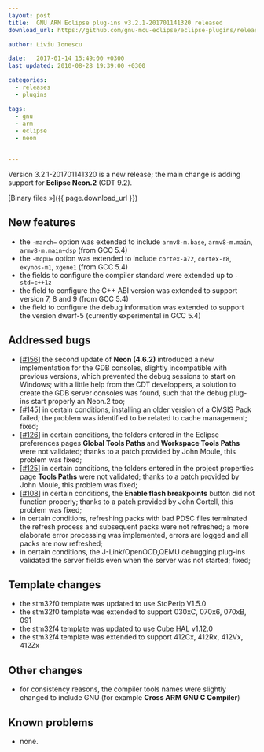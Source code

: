 ```yaml
---
layout: post
title:  GNU ARM Eclipse plug-ins v3.2.1-201701141320 released
download_url: https://github.com/gnu-mcu-eclipse/eclipse-plugins/releases/tag/v3.2.1-201701141320

author: Liviu Ionescu

date:   2017-01-14 15:49:00 +0300
last_updated: 2010-08-28 19:39:00 +0300

categories:
  - releases
  - plugins

tags:
  - gnu
  - arm
  - eclipse
  - neon


---
```


Version 3.2.1-201701141320 is a new release; the main change is adding support for **Eclipse Neon.2** (CDT 9.2).

[Binary files »]({{ page.download_url }})

## New features

- the `-march=` option was extended to include `armv8-m.base`, `armv8-m.main`, `armv8-m.main+dsp` (from GCC 5.4)
- the `-mcpu=` option was extended to include `cortex-a72`, `cortex-r8`, `exynos-m1`, `xgene1` (from GCC 5.4)
- the fields to configure the compiler standard were extended up to `-std=c++1z`
- the field to configure the C++ ABI version was extended to support version 7, 8 and 9 (from GCC 5.4)
- the field to configure the debug information was extended to support the  version dwarf-5 (currently experimental in GCC 5.4)

## Addressed bugs

- [[#156](https://github.com/gnu-mcu-eclipse/eclipse-plugins/issues/156)] the second update of **Neon (4.6.2)** introduced a new implementation for the GDB consoles, slightly incompatible with previous versions, which prevented the debug sessions to start on Windows; with a little help from the CDT developpers, a solution to create the GDB server consoles was found, such that the debug plug-ins start properly an Neon.2 too;
- [[#145](https://github.com/gnu-mcu-eclipse/eclipse-plugins/issues/145)] in certain conditions, installing an older version of a CMSIS Pack failed; the problem was identified to be related to cache management; fixed;
- [[#126](https://github.com/gnu-mcu-eclipse/eclipse-plugins/issues/126)] in certain conditions, the folders entered in the Eclipse preferences pages **Global Tools Paths** and **Workspace Tools Paths** were not validated; thanks to a patch provided by John Moule, this problem was fixed;
- [[#125](https://github.com/gnu-mcu-eclipse/eclipse-plugins/issues/125)] in certain conditions, the folders entered in the project properties page **Tools Paths** were not validated; thanks to a patch provided by John Moule, this problem was fixed;
- [[#108](https://github.com/gnu-mcu-eclipse/eclipse-plugins/issues/108)] in certain conditions, the **Enable flash breakpoints** button did not function properly; thanks to a patch provided by John Cortell, this problem was fixed;
- in certain conditions, refreshing packs with bad PDSC files terminated the refresh process and subsequent packs were not refreshed; a more elaborate error processing was implemented, errors are logged and all packs are now refreshed;
- in certain conditions, the J-Link/OpenOCD,QEMU debugging plug-ins  validated the server fields even when the server was not started; fixed;

## Template changes

- the stm32f0 template was updated to use StdPerip V1.5.0
- the stm32f0 template was extended to support 030xC, 070x6, 070xB, 091
- the stm32f4 template was updated to use Cube HAL v1.12.0
- the stm32f4 template was extended to support 412Cx, 412Rx, 412Vx, 412Zx

## Other changes

- for consistency reasons, the compiler tools names were slightly changed to include GNU (for example **Cross ARM GNU C Compiler**)

## Known problems

- none.
